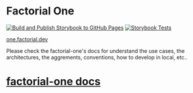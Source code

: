 # Factorial One

[![Build and Publish Storybook to GitHub Pages](https://github.com/factorialco/factorial-one/actions/workflows/deploy.yaml/badge.svg)](https://github.com/josepjaume/factorial-one/actions/workflows/deploy.yaml)
[![Storybook Tests](https://github.com/factorialco/factorial-one/actions/workflows/storybook-tests.yaml/badge.svg)](https://github.com/josepjaume/factorial-one/actions/workflows/storybook-tests.yaml)

[one.factorial.dev](https://one.factorial.dev/)

Please check the factorial-one's docs for understand the use cases, the architectures, the aggrements, conventions, how
to develop in local, etc..

# [factorial-one docs](docs/index.md)